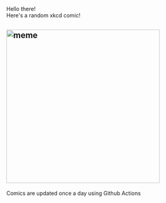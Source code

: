 Hello there! <br>Here's a random xkcd comic!<br>
## <img src="https://imgs.xkcd.com/comics/apple_jacks.jpg" alt="meme" width="400"/><br>
Comics are updated once a day using Github Actions